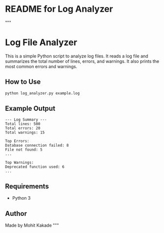 # README for Log Analyzer

"""
# Log File Analyzer

This is a simple Python script to analyze log files. It reads a log file and summarizes the total number of lines, errors, and warnings. It also prints the most common errors and warnings.

## How to Use
```bash
python log_analyzer.py example.log
```

## Example Output
```
--- Log Summary ---
Total lines: 500
Total errors: 20
Total warnings: 15

Top Errors:
Database connection failed: 8
File not found: 5
...

Top Warnings:
Deprecated function used: 6
...
```

## Requirements
- Python 3

## Author
Made by Mohit Kakade
"""
